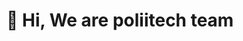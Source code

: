 # 👋 Hi, We are poliitech team

<!---
poliitech/poliitech is a ✨ special ✨ repository because its `README.md` (this file) appears on your GitHub profile.
You can click the Preview link to take a look at your changes.
--->
